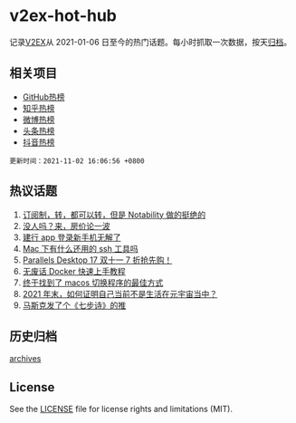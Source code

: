 # v2ex-hot-hub

 记录[V2EX](https://www.v2ex.com/)从 2021-01-06 日至今的热门话题。每小时抓取一次数据，按天[归档](archives)。
 
 ## 相关项目

- [GitHub热榜](https://github.com/snaildev/github-hot-hub)
- [知乎热榜](https://github.com/snaildev/zhihu-hot-hub)
- [微博热榜](https://github.com/snaildev/weibo-hot-hub)
- [头条热榜](https://github.com/snaildev/toutiao-hot-hub)
- [抖音热榜](https://github.com/snaildev/douyin-hot-hub)


 `更新时间：2021-11-02 16:06:56 +0800`

## 热议话题

1. [订阅制，转，都可以转，但是 Notability 做的挺绝的](https://www.v2ex.com/t/812296)
1. [没人吗？来，房价论一波](https://www.v2ex.com/t/812325)
1. [建行 app 登录新手机无解了](https://www.v2ex.com/t/812314)
1. [Mac 下有什么还用的 ssh 工具吗](https://www.v2ex.com/t/812272)
1. [Parallels Desktop 17 双十一 7 折抢先购！](https://www.v2ex.com/t/812284)
1. [无废话 Docker 快速上手教程](https://www.v2ex.com/t/812315)
1. [终于找到了 macos 切换程序的最佳方式](https://www.v2ex.com/t/812330)
1. [2021 年末，如何证明自己当前不是生活在元宇宙当中？](https://www.v2ex.com/t/812310)
1. [马斯克发了个《七步诗》的推](https://www.v2ex.com/t/812326)

## 历史归档

[archives](archives)

## License

See the [LICENSE](LICENSE) file for license rights and limitations (MIT).
